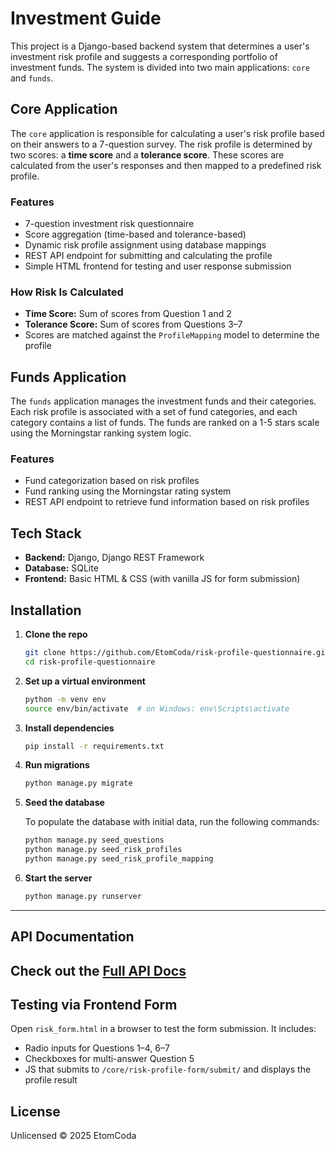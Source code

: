 # Investment Guide

This project is a Django-based backend system that determines a user's investment risk profile and suggests a corresponding portfolio of investment funds. The system is divided into two main applications: `core` and `funds`.

## Core Application

The `core` application is responsible for calculating a user's risk profile based on their answers to a 7-question survey. The risk profile is determined by two scores: a **time score** and a **tolerance score**. These scores are calculated from the user's responses and then mapped to a predefined risk profile.

### Features

- 7-question investment risk questionnaire
- Score aggregation (time-based and tolerance-based)
- Dynamic risk profile assignment using database mappings
- REST API endpoint for submitting and calculating the profile
- Simple HTML frontend for testing and user response submission

### How Risk Is Calculated

- **Time Score:** Sum of scores from Question 1 and 2
- **Tolerance Score:** Sum of scores from Questions 3–7
- Scores are matched against the `ProfileMapping` model to determine the profile

## Funds Application

The `funds` application manages the investment funds and their categories. Each risk profile is associated with a set of fund categories, and each category contains a list of funds. The funds are ranked on a 1-5 stars scale using the Morningstar ranking system logic.

### Features

- Fund categorization based on risk profiles
- Fund ranking using the Morningstar rating system
- REST API endpoint to retrieve fund information based on risk profiles

## Tech Stack

- **Backend:** Django, Django REST Framework
- **Database:** SQLite
- **Frontend:** Basic HTML & CSS (with vanilla JS for form submission)

## Installation

1.  **Clone the repo**

    ```bash
    git clone https://github.com/EtomCoda/risk-profile-questionnaire.git
    cd risk-profile-questionnaire
    ```

2.  **Set up a virtual environment**

    ```bash
    python -m venv env
    source env/bin/activate  # on Windows: env\Scripts\activate
    ```

3.  **Install dependencies**

    ```bash
    pip install -r requirements.txt
    ```

4.  **Run migrations**

    ```bash
    python manage.py migrate
    ```

5.  **Seed the database**

    To populate the database with initial data, run the following commands:

    ```bash
    python manage.py seed_questions
    python manage.py seed_risk_profiles
    python manage.py seed_risk_profile_mapping
    ```

6.  **Start the server**

    ```bash
    python manage.py runserver
    ```
    
---

##  API Documentation

Check out the [Full API Docs](./docs/postman/api.md)
---

## Testing via Frontend Form

Open `risk_form.html` in a browser to test the form submission. It includes:

*   Radio inputs for Questions 1–4, 6–7
*   Checkboxes for multi-answer Question 5
*   JS that submits to `/core/risk-profile-form/submit/` and displays the profile result

## License

Unlicensed © 2025 EtomCoda